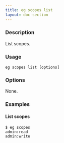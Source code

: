 ```yaml
---
title: eg scopes list
layout: doc-section
---
```


### Description

List scopes.

### Usage

```shell
eg scopes list [options]
```

### Options

None.

### Examples

#### List scopes

```shell
$ eg scopes
admin:read
admin:write
```
